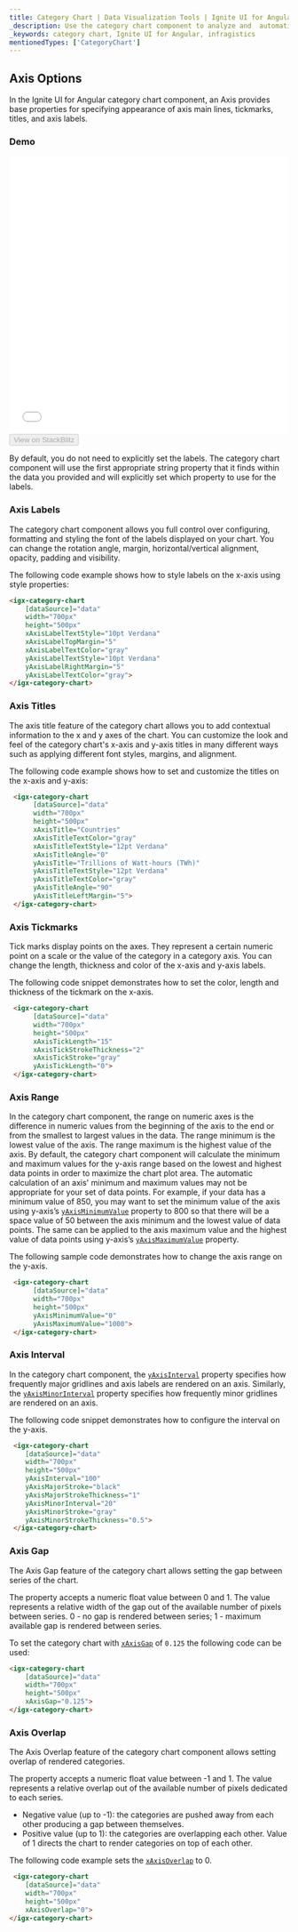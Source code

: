 ```yaml
---
title: Category Chart | Data Visualization Tools | Ignite UI for Angular | Axis Options | Infragistics
_description: Use the category chart component to analyze and  automatically choose the best chart type to represent data. Learn about our chart types for visualization.
_keywords: category chart, Ignite UI for Angular, infragistics
mentionedTypes: ['CategoryChart']
---
```


## Axis Options

In the Ignite UI for Angular category chart component, an Axis provides base properties for specifying appearance of axis main lines, tickmarks, titles, and axis labels.

### Demo

<div class="sample-container loading" style="height: 500px">
    <iframe id="category-chart-axis-options-iframe" src='{environment:dvDemosBaseUrl}/charts/category-chart-axis-options' width="100%" height="100%" seamless frameBorder="0" onload="onSampleIframeContentLoaded(this);"></iframe>
</div>
<div>
    <button data-localize="stackblitz" disabled class="stackblitz-btn"   data-iframe-id="category-chart-axis-options-iframe" data-demos-base-url="{environment:dvDemosBaseUrl}">View on StackBlitz
    </button>
</div>

<div class="divider--half"></div>

By default, you do not need to explicitly set the labels. The category chart component will use the first appropriate string property that it finds within the data you provided and will explicitly set which property to use for the labels.

### Axis Labels

The category chart component allows you full control over configuring, formatting and styling the font of the labels displayed on your chart. You can change the rotation angle, margin, horizontal/vertical alignment, opacity, padding and visibility.

The following code example shows how to style labels on the x-axis using style properties:

```html
<igx-category-chart
    [dataSource]="data"
    width="700px"
    height="500px"
    xAxisLabelTextStyle="10pt Verdana"
    xAxisLabelTopMargin="5"
    xAxisLabelTextColor="gray"
    yAxisLabelTextStyle="10pt Verdana"
    yAxisLabelRightMargin="5"
    yAxisLabelTextColor="gray">
</igx-category-chart>
```

<div class="divider--half"></div>

### Axis Titles

The axis title feature of the category chart allows you to add contextual information to the x and y axes of the chart. You can customize the look and feel of the category chart's x-axis and y-axis titles in many different ways such as applying different font styles, margins, and alignment.

The following code example shows how to set and customize the titles on the x-axis and y-axis:

```html
 <igx-category-chart
      [dataSource]="data"
      width="700px"
      height="500px"
      xAxisTitle="Countries"
      xAxisTitleTextColor="gray"
      xAxisTitleTextStyle="12pt Verdana"
      xAxisTitleAngle="0"
      yAxisTitle="Trillions of Watt-hours (TWh)"
      yAxisTitleTextStyle="12pt Verdana"
      yAxisTitleTextColor="gray"
      yAxisTitleAngle="90"
      yAxisTitleLeftMargin="5">
 </igx-category-chart>
```

### Axis Tickmarks

Tick marks display points on the axes. They represent a certain numeric point on a scale or the value of the category in a category axis. You can change the length, thickness and color of the x-axis and y-axis labels.

The following code snippet demonstrates how to set the color, length and thickness of the tickmark on the x-axis.

```html
 <igx-category-chart
      [dataSource]="data"
      width="700px"
      height="500px"
      xAxisTickLength="15"
      xAxisTickStrokeThickness="2"
      xAxisTickStroke="gray"
      yAxisTickLength="0">
 </igx-category-chart>
```

<div class="divider--half"></div>

### Axis Range

In the category chart component, the range on numeric axes is the difference in numeric values from the beginning of the axis to the end or from the smallest to largest values in the data. The range minimum is the lowest value of the axis. The range maximum is the highest value of the axis. By default, the category chart component will calculate the minimum and maximum values for the y-axis range based on the lowest and highest data points in order to maximize the chart plot area. The automatic calculation of an axis' minimum and maximum values may not be appropriate for your set of data points. For example, if your data has a minimum value of 850, you may want to set the minimum value of the axis using y-axis’s [`yAxisMinimumValue`]({environment:dvApiBaseUrl}/products/ignite-ui-angular/api/docs/typescript/latest/classes/igxcategorychartcomponent.html#yaxisminimumvalue) property to 800 so that there will be a space value of 50 between the axis minimum and the lowest value of data points. The same can be applied to the axis maximum value and the highest value of data points using y-axis’s [`yAxisMaximumValue`]({environment:dvApiBaseUrl}/products/ignite-ui-angular/api/docs/typescript/latest/classes/igxcategorychartcomponent.html#yaxismaximumvalue) property.

The following sample code demonstrates how to change the axis range on the y-axis.

```html
 <igx-category-chart
      [dataSource]="data"
      width="700px"
      height="500px"
      yAxisMinimumValue="0"
      yAxisMaximumValue="1000">
 </igx-category-chart>
```

<div class="divider--half"></div>

### Axis Interval

In the category chart component, the [`yAxisInterval`]({environment:dvApiBaseUrl}/products/ignite-ui-angular/api/docs/typescript/latest/classes/igxcategorychartcomponent.html#yaxisinterval) property specifies how frequently major gridlines and axis labels are rendered on an axis. Similarly, the [`yAxisMinorInterval`]({environment:dvApiBaseUrl}/products/ignite-ui-angular/api/docs/typescript/latest/classes/igxcategorychartcomponent.html#yaxisminorinterval) property specifies how frequently minor gridlines are rendered on an axis.

The following code snippet demonstrates how to configure the interval on the y-axis.

```html
 <igx-category-chart
    [dataSource]="data"
    width="700px"
    height="500px"
    yAxisInterval="100"
    yAxisMajorStroke="black"
    yAxisMajorStrokeThickness="1"
    yAxisMinorInterval="20"
    yAxisMinorStroke="gray"
    yAxisMinorStrokeThickness="0.5">
 </igx-category-chart>
```

<div class="divider--half"></div>

### Axis Gap

The Axis Gap feature of the category chart allows setting the gap between series of the chart.

The property accepts a numeric float value between 0 and 1. The value represents a relative width of the gap out of the available number of pixels between series.
   0 - no gap is rendered between series;
   1 - maximum available gap is rendered between series.

To set the category chart with [`xAxisGap`]({environment:dvApiBaseUrl}/products/ignite-ui-angular/api/docs/typescript/latest/classes/igxcategorychartcomponent.html#xaxisgap) of `0.125` the following code can be used:

```html
<igx-category-chart
    [dataSource]="data"
    width="700px"
    height="500px"
    xAxisGap="0.125">
</igx-category-chart>
```

<div class="divider--half"></div>

### Axis Overlap

The Axis Overlap feature of the category chart component allows setting overlap of rendered categories.

The property accepts a numeric float value between -1 and 1. The value represents a relative overlap out of the available number of pixels dedicated to each series.

-   Negative value (up to -1): the categories are pushed away from each other producing a gap between themselves.
-   Positive value (up to 1): the categories are overlapping each other. Value of 1 directs the chart to render categories on top of each other.

The following code example sets the [`xAxisOverlap`]({environment:dvApiBaseUrl}/products/ignite-ui-angular/api/docs/typescript/latest/classes/igxcategorychartcomponent.html#xaxisoverlap) to 0.

```html
 <igx-category-chart
    [dataSource]="data"
    width="700px"
    height="500px"
    xAxisOverlap="0">
</igx-category-chart>
```

<div class="divider--half"></div>
